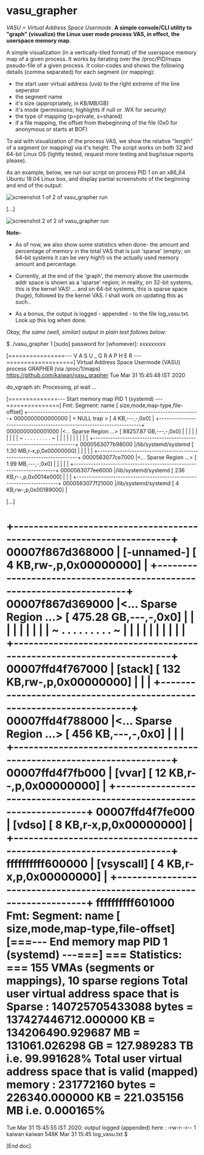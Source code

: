 # vasu_grapher
*VASU = Virtual Address Space Usermode*. **A simple console/CLI utility to "graph" (visualize) the Linux user mode process VAS, in effect, the userspace memory map**.

A simple visualization (in a vertically-tiled format) of the userspace memory map of a given process. It works by iterating over the /proc/PID/maps pseudo-file of a given process. It color-codes and shows the following details (comma separated) for each segment (or mapping):
 - the start user virtual address (uva) to the right extreme of the line seperator
 - the segment name
 - it's size (appropriately, in KB/MB/GB)
 - it's mode (permissions; highlights if null or .WX for security)
 - the type of mapping (p=private, s=shared)
 - if a file mapping, the offset from thebeginning of the file (0x0 for anonymous or starts at BOF)

To aid with visualization of the process VAS, we show the relative "length" of a segment (or mapping) via it's height. The script works on both 32 and 64-bit Linux OS (lightly tested, request more testing and bug/issue reports please).

As an example, below, we run our script on process PID 1 on an x86_64 Ubuntu 18.04 Linux box, and
display partial screenshots of the beginning and end of the output:

![screenshot 1 of 2 of vasu_grapher run](scrshot1.png)

[...]

![screenshot 2 of 2 of vasu_grapher run](scrshot2.png)

**Note-**
- As of now, we also show some statistics when done- the amount and percentage of memory in the total VAS that is just 'sparse' (empty; on 64-bit systems it can be very high!) vs the actually used memory amount and percentage.

- Currently, at the end of the 'graph', the memory above the usermode addr space is shown as a 'sparse' region; in reality, on 32-bit systems, this is the kernel VAS! ... and on 64-bit systems, this _is_ sparse space (huge), followed by the kernel VAS. I shall work on updating this as such..

- As a bonus, the output is logged - appended - to the file log_vasu.txt. Look up this log when done.


*Okay, the same (well, similar) output in plain text follows below:*


$ ./vasu_grapher 1
[sudo] password for [whomever]: xxxxxxxxx

[================---   V A S U _ G R A P H E R   ---===================]
Virtual Address Space Usermode (VASU) process GRAPHER (via /proc/1/maps)
 https://github.com/kaiwan/vasu_grapher
Tue Mar 31 15:45:48 IST 2020

do_vgraph.sh: Processing, pl wait ...

[==============--- Start memory map PID 1 (systemd) ---===============]
Fmt:  Segment:  name   [   size,mode,map-type,file-offset] 
+----------------------------------------------------------------------+ 0000000000000000
|       < NULL trap >  [   4 KB,---,-,0x0]                             |
+----------------------------------------------------------------------+ 0000000000001000
|<... Sparse Region ...> [ 88257.87 GB,---,-,0x0]                      |
|                                                                      |
|                                                                      |
|                                                                      |
|                                                                      |
~ .       .       .       .       .       .        .       .        .  ~
|                                                                      |
|                                                                      |
|                                                                      |
|                                                                      |
|                                                                      |
+----------------------------------------------------------------------+ 0000563077b98000
|/lib/systemd/systemd [  1.30 MB,r-x,p,0x00000000]                     |
|                                                                      |
|                                                                      |
+----------------------------------------------------------------------+ 0000563077ce7000
|<... Sparse Region ...> [  1.99 MB,---,-,0x0]                         |
|                                                                      |
|                                                                      |
+----------------------------------------------------------------------+ 0000563077ee6000
|/lib/systemd/systemd  [ 236 KB,r--,p,0x0014e000]                      |
|                                                                      |
+----------------------------------------------------------------------+ 0000563077f21000
|/lib/systemd/systemd  [   4 KB,rw-,p,0x00189000]                      |


[...]


+----------------------------------------------------------------------+ 00007f867d368000
|        [-unnamed-]   [   4 KB,rw-,p,0x00000000]                      |
+----------------------------------------------------------------------+ 00007f867d369000
|<... Sparse Region ...> [   475.28 GB,---,-,0x0]                      |
|                                                                      |
|                                                                      |
|                                                                      |
|                                                                      |
~ .       .       .       .       .       .        .       .        .  ~
|                                                                      |
|                                                                      |
|                                                                      |
|                                                                      |
|                                                                      |
+----------------------------------------------------------------------+ 00007ffd4f767000
|             [stack]  [ 132 KB,rw-,p,0x00000000]                      |
|                                                                      |
+----------------------------------------------------------------------+ 00007ffd4f788000
|<... Sparse Region ...>  [ 456 KB,---,-,0x0]                          |
|                                                                      |
+----------------------------------------------------------------------+ 00007ffd4f7fb000
|              [vvar]  [  12 KB,r--,p,0x00000000]                      |
+----------------------------------------------------------------------+ 00007ffd4f7fe000
|              [vdso]  [   8 KB,r-x,p,0x00000000]                      |
+----------------------------------------------------------------------+ ffffffffff600000
|          [vsyscall]  [   4 KB,r-x,p,0x00000000]                      |
+----------------------------------------------------------------------+ ffffffffff601000
Fmt:  Segment:  name   [   size,mode,map-type,file-offset] 
[===--- End memory map PID 1 (systemd) ---===]
=== Statistics: ===
 155 VMAs (segments or mappings), 10 sparse regions
 Total user virtual address space that is Sparse :
 140725705433088 bytes = 137427446712.000000 KB = 134206490.929687 MB =  131061.026298 GB =  127.989283 TB
  i.e. 99.991628% 
 Total user virtual address space that is valid (mapped) memory :
 231772160 bytes = 226340.000000 KB = 221.035156 MB
  i.e. 0.000165%
===
Tue Mar 31 15:45:55 IST 2020: output logged (appended) here :
-rw-r--r-- 1 kaiwan kaiwan 548K Mar 31 15:45 log_vasu.txt
$ 

[End doc]
